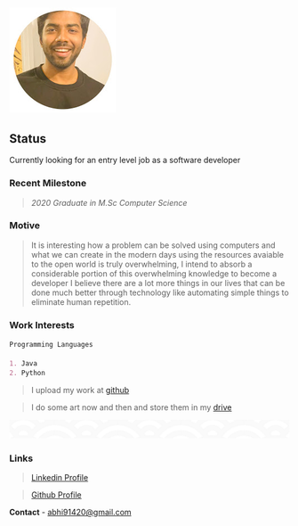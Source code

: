 ![logo](/img/Logo.jpg)
---
## Status
Currently looking for an entry level job as a software developer

### **Recent Milestone**
> *2020 Graduate in M.Sc Computer Science*

### Motive

<blockquote>
It is interesting how a problem can be solved using computers and what we can create in the modern days using the resources avaiable to the open world is truly overwhelming, I intend to absorb a considerable portion of this overwhelming knowledge to become a developer I believe there are a lot more things in our lives that can be done much better through technology like automating simple things to eliminate human repetition.
</blockquote>

### **Work Interests**
```markdown
Programming Languages

1. Java 
2. Python
```
> I upload my work at [github](https://github.com/abhi91420)

> I do some art now and then and store them in my [drive](https://drive.google.com/drive/folders/1YBuPJutsoaONGTz1AgFWBIhHaQbddM08)

![pattern](/img/pattern1.png)

### Links 

> [Linkedin Profile](https://www.linkedin.com/in/abhishek-guntaka-32922469/)

> [Github Profile](https://github.com/abhi91420)

**Contact** - abhi91420@gmail.com
